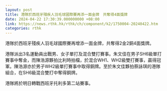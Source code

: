 ```yaml
---
layout: post
title: 港隊於西班牙殘疾人羽毛球國際賽再添一面金牌　共奪得4面獎牌
date: 2024-04-22 17:30:39.000000000 +08:00
link: https://news.rthk.hk/rthk/ch/component/k2/1750004-20240422.htm
categories: rthk
---
```


港隊於西班牙殘疾人羽毛球國際賽再增添一面金牌，共奪得2金2銅4面獎牌。

港隊派出3名運動員出戰男、女子單打及混合雙打賽事。朱文佳在男子SH6級單打賽事中奪金，而陳浩源夥拍比利時拍檔，於混合WH1、WH2級雙打賽事，贏得冠軍。陳浩源亦於男子WH2級單打賽事中取得銅牌。至於朱文佳夥拍蔡詠琪的港隊組合，在SH6級混合雙打中奪得銅牌。

港隊將於明日轉戰西班牙托利多第二站賽事。
